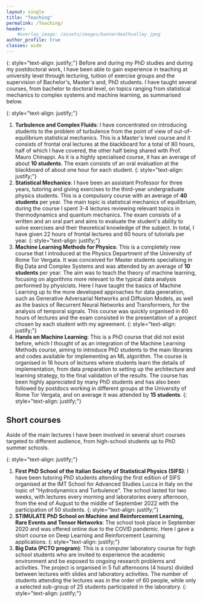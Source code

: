 ```yaml
---
layout: single
title: "Teaching"
permalink: /Teaching/
header:
    #overlay_image: /assets/images/bannerdeathvalley.jpeg
author_profile: true
classes: wide
---
```

{: style="text-align: justify;"}
Before and during my PhD studies and during my postdoctoral work, I have been able to gain experience in teaching at university level through lecturing, tuition of exercise groups and the supervision of Bachelor's, Master's and, PhD students. I have taught several courses, from bachelor to doctoral level, on topics ranging from statistical mechanics to complex systems and machine learning, as summarised below.

{: style="text-align: justify;"}
1) **Turbulence and Complex Fluids**: I have concentrated on introducing students to the problem of turbulence from the point of view of out-of-equilibrium statistical mechanics. This is a Master's level course and it consists of frontal oral lectures at the blackboard for a total of 80 hours, half of which I have covered, the other half being shared with Prof. Mauro Chinappi. As it is a highly specialised course, it has an average of about **10 students**. The exam consists of an oral evaluation at the blackboard of about one hour for each student.
{: style="text-align: justify;"}
2) **Statistical Mechanics**: I have been an assistant Professor for three years, tutoring and giving exercises to the third-year undergraduate physics students. This is a compulsory course with an average of **40 students** per year. The main topic is statistical mechanics of equilibrium, during the course I spent 3-4 lectures reviewing relevant topics in thermodynamics and quantum mechanics. The exam consists of a written and an oral part and aims to evaluate the student's ability to solve exercises and their theoretical knowledge of the subject. In total, I have given 22 hours of frontal lectures and 60 hours of tutorials per year.
{: style="text-align: justify;"}
3)	**Machine Learning Methods for Physics**: This is a completely new course that I introduced at the Physics Department of the University of Rome Tor Vergata. It was conceived for Master students specialising in Big Data and Complex Systems and was attended by an average of **10 students** per year. The aim was to teach the theory of machine learning, focusing on algorithms more relevant to the typical data analysis performed by physicists. Here I have taught the basics of Machine Learning up to the more developed approaches for data generation, such as Generative Adversarial Networks and Diffusion Models, as well as the basics of Recurrent Neural Networks and Transformers, for the analysis of temporal signals. This course was quickly organised in 60 hours of lectures and the exam consisted in the presentation of a project chosen by each student with my agreement.
{: style="text-align: justify;"}
4)	**Hands on Machine Learning**: This is a PhD course that did not exist before, which I thought of as an integration of the Machine Learning Methods course, aiming to introduce PhD students to the main libraries and codes available for implementing an ML algorithm. The course is organised in 16 hours of lectures where students learn the details of implementation, from data preparation to setting up the architecture and learning strategy, to the final validation of the results. The course has been highly appreciated by many PhD students and has also been followed by postdocs working in different groups at the University of Rome Tor Vergata, and on average it was attended by **15 students**.
{: style="text-align: justify;"}

## Short courses
Aside of the main lectures I have been involved in several short courses targeted to different audience, from high-school students up to PhD summer schools.

{: style="text-align: justify;"}
1)	**First PhD School of the Italian Society of Statistical Physics (SIFS)**: I have been tutoring PhD students attending the first edition of SIFS organised at the IMT School for Advanced Studies Lucca in Italy on the topic of "Hydrodynamics and Turbulence". The school lasted for two weeks, with lectures every morning and laboratories every afternoon, from the end of August to the middle of September 2022 with the participation of 50 students. 
{: style="text-align: justify;"}
2)	**STIMULATE PhD School on Machine and Reinforcement Learning, Rare Events and Tensor Networks**: The school took place in September 2020 and was offered online due to the COVID pandemic. Here I gave a short course on Deep Learning and Reinforcement Learning applications.
{: style="text-align: justify;"}
3)	**Big Data (PCTO program)**: This is a computer laboratory course for high school students who are invited to experience the academic environment and be exposed to ongoing research problems and activities. The project is organised in 5 full afternoons (4 hours) divided between lectures with slides and laboratory activities. The number of students attending the lectures was in the order of 60 people, while only a selected sub-group of 25 students participated in the laboratory.
{: style="text-align: justify;"}

